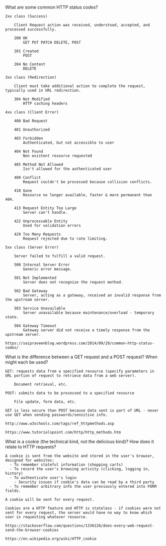 What are some common HTTP status codes?

	2xx class (Success)

		Client Request action was received, understood, accepted, and processed successfully.

		200 OK 
			GET PUT PATCH DELETE, POST

		201 Created
			POST

		204 No Content
			DELETE

	3xx class (Redirection)

		Client must take additional action to complete the request, typically used in URL redirection.

		304 Not Modified
			HTTP caching headers

	4xx class (Client Error)

		400 Bad Request

		401 Unauthorized

		403 Forbidden
			Authenticated, but not accessible to user

		404 Not Found
			Non existent resource requested

		405 Method Not Allowed
			Isn't allowed for the authenticated user

		409 Conflict
			Request couldn't be processed because collision conflicts.

		410 Gone
			Resource no longer available, faster & more permanent than 404.

		413 Request Entity Too Large
			Server can't handle.

		422 Unprocessable Entity
			Used for validation errors

		429 Too Many Requests
			Request rejected due to rate limiting.

	5xx class (Server Error)

		Server failed to fulfill a valid request. 

		500 Internal Server Error
			Generic error message.

		501 Not Implemented
			Server does not recognize the request method.

		502 Bad Gateway
			Server, acting as a gateway, received an invalid response from the upstream server.

		503 Service Unavailable
			Server unavailable because maintenance/overload - temporary state.

		504 Gateway Timeout
			Gateway server did not receive a timely response from the upstream server.

	https://saipraveenblog.wordpress.com/2014/09/29/common-http-status-codes/

What is the difference between a GET request and a POST request? When might each be used?

	GET: requests data from a specified resource (specify parameters in URL portion of request to retriece data from a web server).

		Document retrieval, etc.

	POST: submits data to be processed to a specified resource

		File update, form data, etc.

	GET is less secure than POST because data sent is part of URL - never use GET when sending passwords/sensitive info.

	http://www.w3schools.com/tags/ref_httpmethods.asp

	https://www.tutorialspoint.com/http/http_methods.htm

What is a cookie (the technical kind, not the delicious kind)? How does it relate to HTTP requests?

	A cookie is sent from the website and stored in the user's browser, designed for websites:
	  - To remember stateful information (shopping carts)
	  - To record the user's browsing activity (clicking, logging in, history)
	  - To authenticate user's login
	  	- Security issues if cookie's data can be read by a third party
	  - To remember arbitrary info the user previously entered into FORM fields.

	A cookie will be sent for every request.

	Cookies are a HTTP feature and HTTP is stateless - if cookies were not sent for every request, the server would have no way to know which user is requesting whatever resource.

	https://stackoverflow.com/questions/1336126/does-every-web-request-send-the-browser-cookies

	https://en.wikipedia.org/wiki/HTTP_cookie

